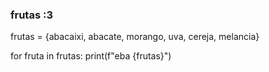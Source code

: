 ### frutas :3
frutas = {abacaixi, abacate, morango, uva, cereja, melancia}

for fruta in frutas:
   print(f"eba {frutas}")
